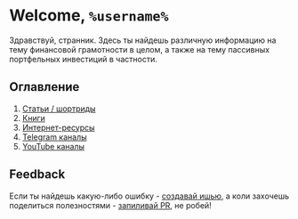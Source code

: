 # Welcome, `%username%`
Здравствуй, странник. Здесь ты найдешь различную информацию на тему финансовой
грамотности в целом, а также на тему пассивных портфельных инвестиций в частности.

## Оглавление
1. [Статьи / шортриды](https://github.com/v1z/financial-notes/blob/master/shorts/readme.md)
2. [Книги](https://github.com/v1z/financial-notes/blob/master/books/readme.md)
3. [Интернет-ресурсы](https://github.com/v1z/financial-notes/blob/master/resources/readme.md)
4. [Telegram каналы](https://github.com/v1z/financial-notes/blob/master/telegram/readme.md)
5. [YouTube каналы](https://github.com/v1z/financial-notes/blob/master/youtube/readme.md)

## Feedback
Если ты найдешь какую-либо ошибку - [создавай ишью](https://github.com/v1z/financial-notes/issues/new), а коли захочешь поделиться полезностями - [запиливай PR](https://github.com/v1z/financial-notes/compare), не робей!